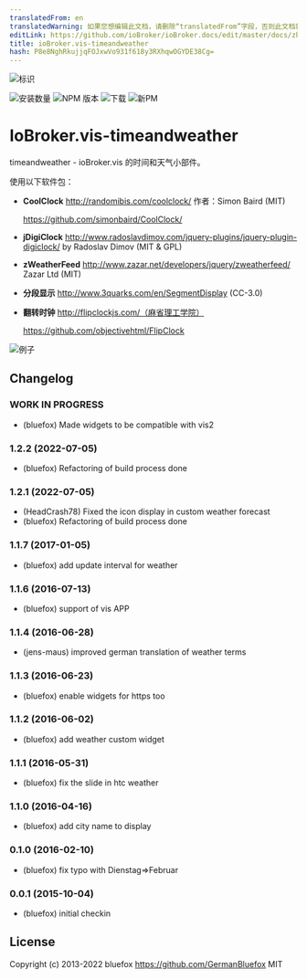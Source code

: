 ```yaml
---
translatedFrom: en
translatedWarning: 如果您想编辑此文档，请删除“translatedFrom”字段，否则此文档将再次自动翻译
editLink: https://github.com/ioBroker/ioBroker.docs/edit/master/docs/zh-cn/adapterref/iobroker.vis-timeandweather/README.md
title: ioBroker.vis-timeandweather
hash: P8e8NghRkujjqFOJxwVo931f618y3RXhqwOGYDE38Cg=
---
```

![标识](../../../en/adapterref/iobroker.vis-timeandweather/admin/timeandweather.png)

![安装数量](http://iobroker.live/badges/vis-timeandweather-stable.svg)
![NPM 版本](http://img.shields.io/npm/v/iobroker.vis-timeandweather.svg)
![下载](https://img.shields.io/npm/dm/iobroker.vis-timeandweather.svg)
![新PM](https://nodei.co/npm/iobroker.vis-timeandweather.png?downloads=true)

# IoBroker.vis-timeandweather
timeandweather - ioBroker.vis 的时间和天气小部件。

使用以下软件包：

- **CoolClock** http://randomibis.com/coolclock/ 作者：Simon Baird (MIT)

  https://github.com/simonbaird/CoolClock/

- **jDigiClock** http://www.radoslavdimov.com/jquery-plugins/jquery-plugin-digiclock/ by Radoslav Dimov (MIT & GPL)
- **zWeatherFeed** http://www.zazar.net/developers/jquery/zweatherfeed/ Zazar Ltd (MIT)
- **分段显示** http://www.3quarks.com/en/SegmentDisplay (CC-3.0)
- **翻转时钟** http://flipclockjs.com/（麻省理工学院）

  https://github.com/objectivehtml/FlipClock

![例子](../../../en/adapterref/iobroker.vis-timeandweather/img/widgets.png)

<!-- 下一个版本的占位符（在行首）：

### **正在进行中** -->

## Changelog
### **WORK IN PROGRESS**
* (bluefox) Made widgets to be compatible with vis2

### 1.2.2 (2022-07-05)
* (bluefox) Refactoring of build process done

### 1.2.1 (2022-07-05)
* (HeadCrash78) Fixed the icon display in custom weather forecast
* (bluefox) Refactoring of build process done

### 1.1.7 (2017-01-05)
* (bluefox) add update interval for weather

### 1.1.6 (2016-07-13)
* (bluefox) support of vis APP

### 1.1.4 (2016-06-28)
* (jens-maus) improved german translation of weather terms

### 1.1.3 (2016-06-23)
* (bluefox) enable widgets for https too

### 1.1.2 (2016-06-02)
* (bluefox) add weather custom widget

### 1.1.1 (2016-05-31)
* (bluefox) fix the slide in htc weather

### 1.1.0 (2016-04-16)
* (bluefox) add city name to display

### 0.1.0 (2016-02-10)
* (bluefox) fix typo with Dienstag=>Februar

### 0.0.1 (2015-10-04)
* (bluefox) initial checkin

## License
 Copyright (c) 2013-2022 bluefox https://github.com/GermanBluefox
 MIT